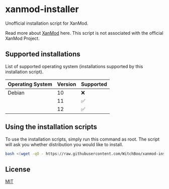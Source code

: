 # xanmod-installer

Unofficial installation script for XanMod.

Read more about [XanMod](https://xanmod.org/) here. This script is not associated with the official XanMod Project.

## Supported installations

List of supported operating system (installations supported by this installation script).

| Operating System | Version | Supported          |
| ---------------- | ------- | ------------------ |
| Debian           | 10      | :x:                |
|                  | 11      | :white_check_mark: |
|                  | 12      | :white_check_mark: |

## Using the installation scripts

To use the installation scripts, simply run this command as root. The script will ask you whether distribution you would like to install.

```bash
bash <(wget -qO - https://raw.githubusercontent.com/WitchBoo/xanmod-installer/master/install.sh)
```

## License

[MIT](https://github.com/WitchBoo/xanmod-installer/blob/master/LICENSE)

